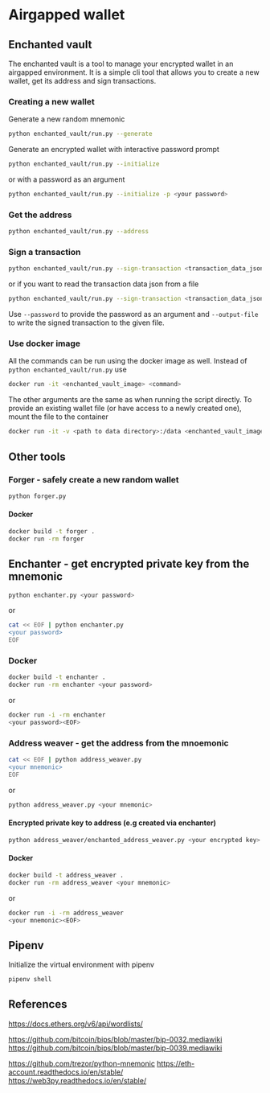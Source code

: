 # Airgapped wallet

## Enchanted vault

The enchanted vault is a tool to manage your encrypted wallet in an airgapped environment. 
It is a simple cli tool that allows you to create a new wallet, get its address and sign transactions.

### Creating a new wallet

Generate a new random mnemonic

```bash
python enchanted_vault/run.py --generate
```

Generate an encrypted wallet with interactive password prompt

```bash
python enchanted_vault/run.py --initialize 
```

or with a password as an argument

```bash
python enchanted_vault/run.py --initialize -p <your password>
```

### Get the address

```bash
python enchanted_vault/run.py --address
```

### Sign a transaction

```bash
python enchanted_vault/run.py --sign-transaction <transaction_data_json>
```

or if you want to read the transaction data json from a file 

```bash
python enchanted_vault/run.py --sign-transaction <transaction_data_json> --input-file <inputfile>
```

Use `--password` to provide the password as an argument and `--output-file` to write the signed transaction to the given file.

### Use docker image

All the commands can be run using the docker image as well.
Instead of `python enchanted_vault/run.py` use 

```bash
docker run -it <enchanted_vault_image> <command>
```

The other arguments are the same as when running the script directly.
To provide an existing wallet file (or have access to a newly created one), mount the file to the container

```bash
docker run -it -v <path to data directory>:/data <enchanted_vault_image> <command>
```

## Other tools

### Forger - safely create a new random wallet 

```bash
python forger.py
```

#### Docker

```bash
docker build -t forger .
docker run -rm forger
```

## Enchanter - get encrypted private key from the mnemonic

```bash
python enchanter.py <your password>
``` 

or 

```bash
cat << EOF | python enchanter.py
<your password>
EOF
```

### Docker

```bash
docker build -t enchanter .
docker run -rm enchanter <your password>
```

or

```bash
docker run -i -rm enchanter
<your password><EOF>
```

### Address weaver - get the address from the mnoemonic

```bash
cat << EOF | python address_weaver.py
<your mnemonic>
EOF
```

or 

```bash
python address_weaver.py <your mnemonic>
```

#### Encrypted private key to address (e.g created via enchanter)

```bash
python address_weaver/enchanted_address_weaver.py <your encrypted key> <your password>
```

#### Docker

```bash
docker build -t address_weaver .
docker run -rm address_weaver <your mnemonic>
```

or 

```bash
docker run -i -rm address_weaver
<your mnemonic><EOF>
```

## Pipenv

Initialize the virtual environment with pipenv

```bash
pipenv shell
```

## References

https://docs.ethers.org/v6/api/wordlists/

https://github.com/bitcoin/bips/blob/master/bip-0032.mediawiki
https://github.com/bitcoin/bips/blob/master/bip-0039.mediawiki

https://github.com/trezor/python-mnemonic
https://eth-account.readthedocs.io/en/stable/
https://web3py.readthedocs.io/en/stable/
